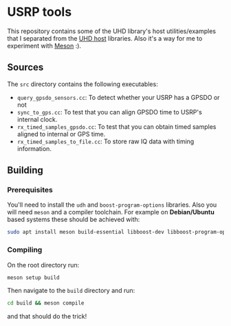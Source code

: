 # USRP tools
This repository contains some of the UHD library's host utilities/examples that I separated from the [UHD host](https://https://github.com/EttusResearch/uhd/tree/master/host) libraries. Also it's a way for me to experiment with [Meson](https://mesonbuild.com/) :).

## Sources
The `src` directory contains the following executables:

-  `query_gpsdo_sensors.cc`: To detect whether your USRP has a GPSDO or not
-  `sync_to_gps.cc`: To test that you can align GPSDO time to USRP's internal clock.
-  `rx_timed_samples_gpsdo.cc`: To test that you can obtain timed samples aligned to internal or GPS time.
-  `rx_timed_samples_to_file.cc`: To store raw IQ data with timing information.

## Building

### Prerequisites
You'll need to install the `udh` and `boost-program-options` libraries. Also you will need `meson` and a compiler toolchain. For example on **Debian/Ubuntu** based systems these should be achieved with:

```bash
sudo apt install meson build-essential libboost-dev libboost-program-options-dev libuhd-dev
```

### Compiling
On the root directory run:
```bash
meson setup build
```

Then navigate to the `build` directory and run:
```bash
cd build && meson compile
```
and that should do the trick!